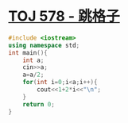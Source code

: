 # [TOJ 578 - 跳格子](https://toj.tfcis.org/oj/pro/578/)
```cpp
#include <iostream>
using namespace std;
int main(){
    int a;
    cin>>a;
    a=a/2;
    for(int i=0;i<a;i++){
    	cout<<1+2*i<<"\n";
	}
    return 0;
}
```
